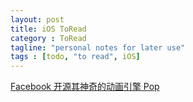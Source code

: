 ```yaml
---
layout: post
title: iOS ToRead
category : ToRead
tagline: "personal notes for later use"
tags : [todo, "to read", iOS]
---
```


[Facebook 开源其神奇的动画引擎 Pop](http://www.iteye.com/news/29001)





